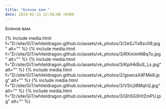 ```yaml
---
title: "Боянов вам."
date: 2019-02-13 12:58:00 +0300
---
```


Боянов вам.


{% include media.html f="D:/site/GiT/whiteldragon.github.io/assets/vk_photos/3/2eSJTxRzc08.jpg" alt="" %}
{% include media.html f="D:/site/GiT/whiteldragon.github.io/assets/vk_photos/3/RXmiimN8q7o.jpg" alt="" %}
{% include media.html f="D:/site/GiT/whiteldragon.github.io/assets/vk_photos/3/KpiHkBoS_Ls.jpg" alt="" %}
{% include media.html f="D:/site/GiT/whiteldragon.github.io/assets/vk_photos/2/gswcaX4FMe8.jpg" alt="" %}
{% include media.html f="D:/site/GiT/whiteldragon.github.io/assets/vk_photos/3/VSlcjl8MqhQ.jpg" alt="" %}
{% include media.html f="D:/site/GiT/whiteldragon.github.io/assets/vk_photos/3/QhSG0HtZmPU.jpg" alt="" %}

